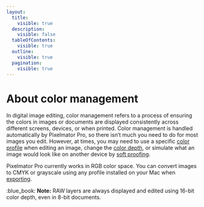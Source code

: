 ```yaml
---
layout:
  title:
    visible: true
  description:
    visible: false
  tableOfContents:
    visible: true
  outline:
    visible: true
  pagination:
    visible: true
---
```


# About color management

In digital image editing, color management refers to a process of ensuring the colors in images or documents are displayed consistently across different screens, devices, or when printed. Color management is handled automatically by Pixelmator Pro, so there isn’t much you need to do for most images you edit. However, at times, you may need to use a specific [color profile](change-the-color-profile-of-an-image.md) when editing an image, change the [color depth](change-the-color-depth-of-an-image.md), or simulate what an image would look like on another device by [soft proofing](see-what-an-image-looks-like-on-another-device.md).

Pixelmator Pro currently works in RGB color space. You can convert images to CMYK or grayscale using any profile installed on your Mac when [exporting](../export-and-share-images/).

:blue\_book: **Note:** RAW layers are always displayed and edited using 16-bit color depth, even in 8-bit documents.
